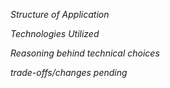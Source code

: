 *Structure of Application*

*Technologies Utilized*

*Reasoning behind technical choices*

*trade-offs/changes pending*